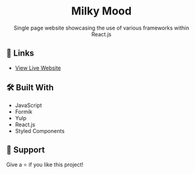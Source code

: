 <h1 align="center">Milky Mood</h1>

<p align="center">Single page website showcasing the use of various frameworks within React.js</p>

## 🔗 Links

- [View Live Website](https://rz0s4p.csb.app "Live View")

## 🛠 Built With

- JavaScript
- Formik
- Yulp
- React.js
- Styled Components

## 🤝 Support

Give a ⭐️ if you like this project!
